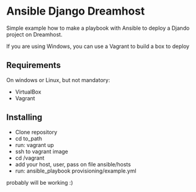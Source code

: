 Ansible Django Dreamhost
========================

Simple example how to make a playbook with Ansible to deploy a Djando project on Dreamhost.

If you are using Windows, you can use a Vagrant to build a box to deploy

Requirements
------------

On windows or Linux, but not mandatory:

- VirtualBox
- Vagrant

Installing
----------

- Clone repository 
- cd to_path
- run: vagrant up
- ssh to vagrant image 
- cd /vagrant
- add your host, user, pass on file ansible/hosts
- run: ansible_playbook provisioning/example.yml 

probably will be working :)


